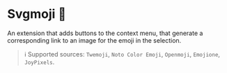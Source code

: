 # Svgmoji 👋

An extension that adds buttons to the context menu, that generate a corresponding link to an image for the emoji in the selection.

> ℹ️ Supported sources: `Twemoji`, `Noto Color Emoji`, `Openmoji`, `Emojione`, `JoyPixels`.
